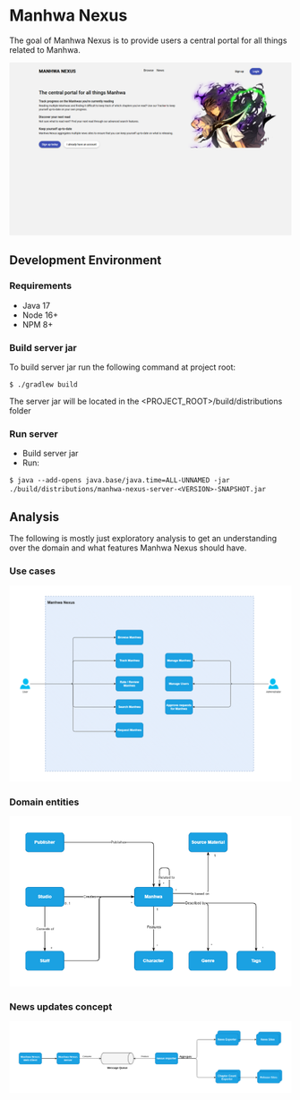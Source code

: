 # Manhwa Nexus

The goal of Manhwa Nexus is to provide users a central portal for all things related to Manhwa.

<img src="doc/img/web-client-index.png">

## Development Environment

### Requirements

-   Java 17
-   Node 16+
-   NPM 8+

### Build server jar

To build server jar run the following command at project root:

```console
$ ./gradlew build
```

The server jar will be located in the <PROJECT_ROOT>/build/distributions folder

### Run server

-   Build server jar
-   Run:

```console
$ java --add-opens java.base/java.time=ALL-UNNAMED -jar ./build/distributions/manhwa-nexus-server-<VERSION>-SNAPSHOT.jar
```

## Analysis

The following is mostly just exploratory analysis to get an understanding over the domain and what features Manhwa Nexus
should have.

### Use cases

<img src="doc/diagrams/use-cases.png">

### Domain entities

<img src="doc/diagrams/domain-entities.png">

### News updates concept

<img src="doc/diagrams/news-updates-concept.png">
